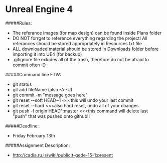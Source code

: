 # Unreal Engine 4

#####Rules:
- The referance images (for map design) can be found inside Plans folder
- DO NOT forrget to reference everything regarding the project! All referances should be stored appropriately in Resources.txt file
- ALL downloaded material should be stored in Downloads folder before importing it into UE4 (for backup)
- .gitignore file exludes all of the trash, therefore do not be afraid to commit often :D 

#####Command line FTW:
- git status
- git add fileName (also -A -U)
- git commit -m "message goes here"
- git reset --soft HEAD~1 	           <<<this will undo your last commit
- git reset --hard	                   <<<also hard reset, undo all of your changes
- git push -f origin HEAD^:master      <<<this command will delete last "push" that was pushed onto github!!


#####Deadline: 
- Friday February 13th

#####Assignment Description:
- http://cadia.ru.is/wiki/public:t-gede-15-1:present
 
